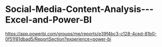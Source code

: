 # Social-Media-Content-Analysis---Excel-and-Power-BI
https://app.powerbi.com/groups/me/reports/e39f4bc3-c128-4ced-81b0-0f51f81dbad5/ReportSection?experience=power-bi
